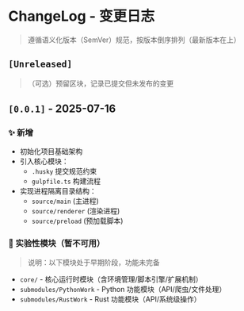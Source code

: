 # ChangeLog - 变更日志

> 遵循语义化版本（SemVer）规范，按版本倒序排列（最新版本在上）

## `[Unreleased]`
>
> （可选）预留区块，记录已提交但未发布的变更

## `[0.0.1]` - 2025-07-16

### ✨ 新增

- 初始化项目基础架构
- 引入核心模块：
  - `.husky` 提交规范约束
  - `gulpfile.ts` 构建流程
- 实现进程隔离目录结构：
  - `source/main` (主进程)
  - `source/renderer` (渲染进程)
  - `source/preload` (预加载脚本)

### 🚧 实验性模块（暂不可用）
>
> 说明：以下模块处于早期阶段，功能未完备

- `core/` - 核心运行时模块（含环境管理/脚本引擎/扩展机制）
- `submodules/PythonWork` - Python 功能模块（API/爬虫/文件处理）
- `submodules/RustWork` - Rust 功能模块（API/系统级操作）

